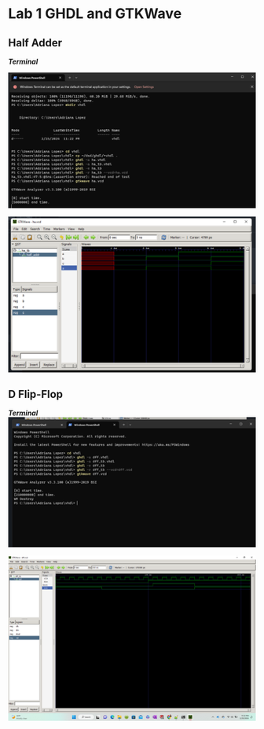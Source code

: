 # Lab 1 GHDL and GTKWave

## Half Adder 
***Terminal***

![image](https://raw.githubusercontent.com/Alopez1607/CPE322/main/labs/pictures/Screenshot%20(277).png)

![Image](https://raw.githubusercontent.com/Alopez1607/CPE322/main/labs/pictures/Screenshot%20(283).png)

## D Flip-Flop

***Terminal***
![image](https://raw.githubusercontent.com/Alopez1607/CPE322/main/labs/pictures/Screenshot%20(281).png)

![Image](https://raw.githubusercontent.com/Alopez1607/CPE322/main/labs/pictures/Screenshot%20(280).png)



